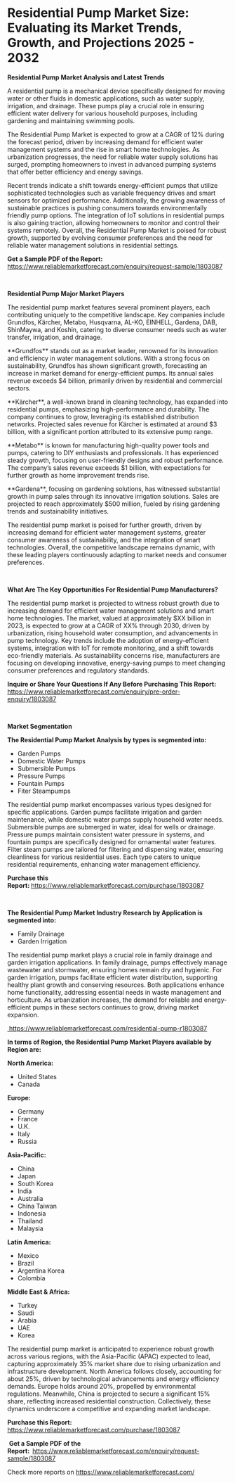 <p><h1>Residential Pump Market Size: Evaluating its Market Trends, Growth, and Projections 2025 - 2032</h1></p><p><strong>Residential Pump Market Analysis and Latest Trends</strong></p>
<p><p>A residential pump is a mechanical device specifically designed for moving water or other fluids in domestic applications, such as water supply, irrigation, and drainage. These pumps play a crucial role in ensuring efficient water delivery for various household purposes, including gardening and maintaining swimming pools.</p><p>The Residential Pump Market is expected to grow at a CAGR of 12% during the forecast period, driven by increasing demand for efficient water management systems and the rise in smart home technologies. As urbanization progresses, the need for reliable water supply solutions has surged, prompting homeowners to invest in advanced pumping systems that offer better efficiency and energy savings.</p><p>Recent trends indicate a shift towards energy-efficient pumps that utilize sophisticated technologies such as variable frequency drives and smart sensors for optimized performance. Additionally, the growing awareness of sustainable practices is pushing consumers towards environmentally friendly pump options. The integration of IoT solutions in residential pumps is also gaining traction, allowing homeowners to monitor and control their systems remotely. Overall, the Residential Pump Market is poised for robust growth, supported by evolving consumer preferences and the need for reliable water management solutions in residential settings.</p></p>
<p><strong>Get a Sample PDF of the Report:&nbsp;</strong> <a href="https://www.reliablemarketforecast.com/enquiry/request-sample/1803087?utm_campaign=2332&utm_medium=2&utm_source=Github&utm_content=ia&utm_term=19022025&utm_id=residential-pump">https://www.reliablemarketforecast.com/enquiry/request-sample/1803087</a></p>
<p>&nbsp;</p>
<p><strong>Residential Pump Major Market Players</strong></p>
<p><p>The residential pump market features several prominent players, each contributing uniquely to the competitive landscape. Key companies include Grundfos, Kärcher, Metabo, Husqvarna, AL-KO, EINHELL, Gardena, DAB, ShinMaywa, and Koshin, catering to diverse consumer needs such as water transfer, irrigation, and drainage.</p><p>**Grundfos** stands out as a market leader, renowned for its innovation and efficiency in water management solutions. With a strong focus on sustainability, Grundfos has shown significant growth, forecasting an increase in market demand for energy-efficient pumps. Its annual sales revenue exceeds $4 billion, primarily driven by residential and commercial sectors.</p><p>**Kärcher**, a well-known brand in cleaning technology, has expanded into residential pumps, emphasizing high-performance and durability. The company continues to grow, leveraging its established distribution networks. Projected sales revenue for Kärcher is estimated at around $3 billion, with a significant portion attributed to its extensive pump range.</p><p>**Metabo** is known for manufacturing high-quality power tools and pumps, catering to DIY enthusiasts and professionals. It has experienced steady growth, focusing on user-friendly designs and robust performance. The company’s sales revenue exceeds $1 billion, with expectations for further growth as home improvement trends rise.</p><p>**Gardena**, focusing on gardening solutions, has witnessed substantial growth in pump sales through its innovative irrigation solutions. Sales are projected to reach approximately $500 million, fueled by rising gardening trends and sustainability initiatives.</p><p>The residential pump market is poised for further growth, driven by increasing demand for efficient water management systems, greater consumer awareness of sustainability, and the integration of smart technologies. Overall, the competitive landscape remains dynamic, with these leading players continuously adapting to market needs and consumer preferences.</p></p>
<p>&nbsp;</p>
<p><strong>What Are The Key Opportunities For Residential Pump Manufacturers?</strong></p>
<p><p>The residential pump market is projected to witness robust growth due to increasing demand for efficient water management solutions and smart home technologies. The market, valued at approximately $XX billion in 2023, is expected to grow at a CAGR of XX% through 2030, driven by urbanization, rising household water consumption, and advancements in pump technology. Key trends include the adoption of energy-efficient systems, integration with IoT for remote monitoring, and a shift towards eco-friendly materials. As sustainability concerns rise, manufacturers are focusing on developing innovative, energy-saving pumps to meet changing consumer preferences and regulatory standards.</p></p>
<p><strong>Inquire or Share Your Questions If Any Before Purchasing This Report:</strong> <a href="https://www.reliablemarketforecast.com/enquiry/pre-order-enquiry/1803087?utm_campaign=2332&utm_medium=2&utm_source=Github&utm_content=ia&utm_term=19022025&utm_id=residential-pump">https://www.reliablemarketforecast.com/enquiry/pre-order-enquiry/1803087</a></p>
<p>&nbsp;</p>
<p><strong>Market Segmentation</strong></p>
<p><strong>The Residential Pump Market Analysis by types is segmented into:</strong></p>
<p><ul><li>Garden Pumps</li><li>Domestic Water Pumps</li><li>Submersible Pumps</li><li>Pressure Pumps</li><li>Fountain Pumps</li><li>Fiter Steampumps</li></ul></p>
<p><p>The residential pump market encompasses various types designed for specific applications. Garden pumps facilitate irrigation and garden maintenance, while domestic water pumps supply household water needs. Submersible pumps are submerged in water, ideal for wells or drainage. Pressure pumps maintain consistent water pressure in systems, and fountain pumps are specifically designed for ornamental water features. Filter steam pumps are tailored for filtering and dispensing water, ensuring cleanliness for various residential uses. Each type caters to unique residential requirements, enhancing water management efficiency.</p></p>
<p><strong>Purchase this Report:&nbsp;</strong><a href="https://www.reliablemarketforecast.com/purchase/1803087?utm_campaign=2332&utm_medium=2&utm_source=Github&utm_content=ia&utm_term=19022025&utm_id=residential-pump">https://www.reliablemarketforecast.com/purchase/1803087</a></p>
<p>&nbsp;</p>
<p><strong>The Residential Pump Market Industry Research by Application is segmented into:</strong></p>
<p><ul><li>Family Drainage</li><li>Garden Irrigation</li></ul></p>
<p><p>The residential pump market plays a crucial role in family drainage and garden irrigation applications. In family drainage, pumps effectively manage wastewater and stormwater, ensuring homes remain dry and hygienic. For garden irrigation, pumps facilitate efficient water distribution, supporting healthy plant growth and conserving resources. Both applications enhance home functionality, addressing essential needs in waste management and horticulture. As urbanization increases, the demand for reliable and energy-efficient pumps in these sectors continues to grow, driving market expansion.</p></p>
<p><a href="https://www.reliablemarketforecast.com/residential-pump-r1803087?utm_campaign=2332&utm_medium=2&utm_source=Github&utm_content=ia&utm_term=19022025&utm_id=residential-pump">&nbsp;https://www.reliablemarketforecast.com/residential-pump-r1803087</a></p>
<p><strong>In terms of Region, the Residential Pump Market Players available by Region are:</strong></p>
<p>
    <p> <strong> North America: </strong>
        <ul>
            <li>United States</li>
            <li>Canada</li>
        </ul>
        </p> 
    <p> <strong> Europe: </strong>
        <ul>
            <li>Germany</li>
            <li>France</li>
            <li>U.K.</li>
            <li>Italy</li>
            <li>Russia</li>
        </ul>
        </p> 
    <p> <strong> Asia-Pacific: </strong>
        <ul>
            <li>China</li>
            <li>Japan</li>
            <li>South Korea</li>
            <li>India</li>
            <li>Australia</li>
            <li>China Taiwan</li>
            <li>Indonesia</li>
            <li>Thailand</li>
            <li>Malaysia</li>
        </ul>
        </p> 
    <p> <strong> Latin America: </strong>
        <ul>
            <li>Mexico</li>
            <li>Brazil</li>
            <li>Argentina Korea</li>
            <li>Colombia</li>
        </ul>
        </p> 
    <p> <strong> Middle East & Africa: </strong>
        <ul>
            <li>Turkey</li>
            <li>Saudi</li>
            <li>Arabia</li>
            <li>UAE</li>
            <li>Korea</li>
        </ul>
    </p>
    </p>
<p><p>The residential pump market is anticipated to experience robust growth across various regions, with the Asia-Pacific (APAC) expected to lead, capturing approximately 35% market share due to rising urbanization and infrastructure development. North America follows closely, accounting for about 25%, driven by technological advancements and energy efficiency demands. Europe holds around 20%, propelled by environmental regulations. Meanwhile, China is projected to secure a significant 15% share, reflecting increased residential construction. Collectively, these dynamics underscore a competitive and expanding market landscape.</p></p>
<p><strong>Purchase this Report: </strong><a href="https://www.reliablemarketforecast.com/purchase/1803087?utm_campaign=2332&utm_medium=2&utm_source=Github&utm_content=ia&utm_term=19022025&utm_id=residential-pump">https://www.reliablemarketforecast.com/purchase/1803087</a></p>
<p>&nbsp;<strong>Get a Sample PDF of the Report:&nbsp;&nbsp;</strong><a href="https://www.reliablemarketforecast.com/enquiry/request-sample/1803087?utm_campaign=2332&utm_medium=2&utm_source=Github&utm_content=ia&utm_term=19022025&utm_id=residential-pump">https://www.reliablemarketforecast.com/enquiry/request-sample/1803087</a></p>
<p><strong></strong></p>
<p>Check more reports on <a href="https://www.reliablemarketforecast.com/?utm_campaign=2332&utm_medium=2&utm_source=Github&utm_content=ia&utm_term=19022025&utm_id=residential-pump">https://www.reliablemarketforecast.com/</a></p>